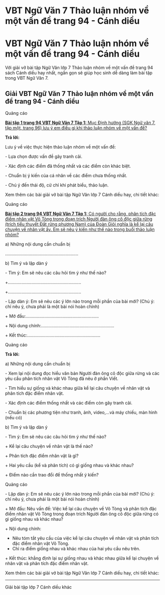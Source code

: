 # VBT Ngữ Văn 7 Thảo luận nhóm về một vấn đề trang 94 - Cánh diều

# VBT Ngữ Văn 7 Thảo luận nhóm về một vấn đề trang 94 - Cánh diều

Với giải vở bài tập Ngữ Văn lớp 7 Thảo luận nhóm về một vấn đề trang 94 sách Cánh diều hay nhất, ngắn gọn sẽ giúp học sinh dễ dàng làm bài tập trong VBT Ngữ Văn 7.

## Giải VBT Ngữ Văn 7 Thảo luận nhóm về một vấn đề trang 94 - Cánh diều

Quảng cáo

[**Bài tập 1 trang 94 VBT Ngữ Văn 7 Tập 1:** Mục Định hướng (SGK Ngữ văn 7, tập một, trang 96) lưu ý em điều gì khi thảo luận nhóm về một vấn đề?](https://vietjack.com/vbt-ngu-van-7-cd/bai-tap-1-trang-94-vbt-ngu-van-lop-7-tap-1.jsp)

**Trả lời:**

Lưu ý về việc thực hiện thảo luận nhóm về một vấn đề:

\- Lựa chọn được vấn đề gây tranh cãi.

\- Xác định các điểm đã thống nhất và các điểm còn khác biệt.

\- Chuẩn bị ý kiến của cá nhân về các điểm chưa thống nhất.

\- Chú ý đến thái độ, cử chỉ khi phát biểu, thảo luận.

Xem thêm các bài giải vở bài tập Ngữ Văn lớp 7 Cánh diều hay, chi tiết khác:

Quảng cáo

[**Bài tập 2 trang 94 VBT Ngữ Văn 7 Tập 1:** Có người cho rằng, phân tích đặc điểm nhân vật Võ Tòng trong đoạn trích Người đàn ông cô độc giữa rừng (trích tiểu thuyết Đất rừng phương Nam) của Đoàn Giỏi nghĩa là kể lại câu chuyện về nhân vật ấy. Em sẽ nêu ý kiến như thế nào trong buổi thảo luận nhóm?](https://vietjack.com/vbt-ngu-van-7-cd/bai-tap-2-trang-94-vbt-ngu-van-lop-7-tap-1.jsp)

a) Những nội dung cần chuẩn bị

........................................................... 

b) Tìm ý và lập dàn ý

\- Tìm ý: Em sẽ nêu các câu hỏi tìm ý như thế nào?

+........................................................... 

+........................................................... 

\- Lập dàn ý: Em sẽ nêu các ý lớn nào trong mỗi phần của bài mới? (Chú ý: chỉ nêu ý, chưa phải là một bài nói hoàn chỉnh)

\+ Mở đầu:........................................................... 

\+ Nội dung chính:........................................................... 

\+ Kết thúc:........................................................... 

Quảng cáo

**Trả lời:**

a) Những nội dung cần chuẩn bị

\- Xem lại nội dung đọc hiểu văn bản Người đàn ông cô độc giữa rừng và các yêu cầu phân tích nhân vật Võ Tòng đã nêu ở phần Viết.

\- Tìm hiểu sự giống và khác nhau giữa kể lại câu chuyện về nhân vật và phân tích đặc điểm nhân vật.

\- Xác định các điểm thống nhất và các điểm còn gây tranh cãi.

\- Chuẩn bị các phương tiện như tranh, ảnh, video,...và máy chiếu, màn hình (nếu có)

b) Tìm ý và lập dàn ý

\- Tìm ý: Em sẽ nêu các câu hỏi tìm ý như thế nào?

\+ Kể lại câu chuyện về nhân vật là thế nào?

\+ Phân tích đặc điểm nhân vật là gì?

\+ Hai yêu cầu (kể và phân tích) có gì giống nhau và khác nhau?

\+ Điểm nào cần trao đổi để thống nhất ý kiến?

Quảng cáo

\- Lập dàn ý: Em sẽ nêu các ý lớn nào trong mỗi phần của bài mới? (Chú ý: chỉ nêu ý, chưa phải là một bài nói hoàn chỉnh)

\+ Mở đầu: Nêu vấn đề: Việc kể lại câu chuyện về Võ Tòng và phân tích đặc điểm nhân vật Võ Tòng trong đoạn trích Người đàn ông cô độc giữa rừng có gì giống nhau và khác nhau?

\+ Nội dung chính:

  * Nêu tóm tắt yêu cầu của việc kể lại câu chuyện về nhân vật và phân tích đặc điểm nhân vật Võ Tòng.
  * Chỉ ra điểm giống nhau và khác nhau của hai yêu cầu nêu trên.



\+ Kết thúc: khẳng định lại sự giống nhau và khác nhau giữa kể lại chuyện về nhân vật và phân tích đặc điểm nhân vật.

Xem thêm các bài giải vở bài tập Ngữ Văn lớp 7 Cánh diều hay, chi tiết khác:

* * *

Giải bài tập lớp 7 Cánh diều khác
